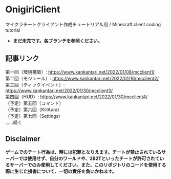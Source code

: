 # OnigiriClient
マイクラチートクライアント作成チュートリアル用 / Minecraft client coding tutorial

* **まだ未完です。各ブランチを参照ください。**

## 記事リンク
第一回（環境構築）: https://www.kankantari.net/2022/01/08/mcclient1/
<br>第二回（モジュール）: https://www.kankantari.net/2022/01/16/mcclient2/
<br>第三回（ティックイベント）: https://www.kankantari.net/2022/01/30/mcclient3/
<br>第四回（HUD）: https://www.kankantari.net/2022/01/30/mcclient4/
<br>（予定）第五回（コマンド）
<br>（予定）第六回（KillAura）
<br>（予定）第七回（Settings)
<br>……続く

## Disclaimer
**ゲームでのチート行為は、時には犯罪となりえます。チートが禁止されているサーバーでは使用せず、自分のワールドや、2B2Tといったチートが許可されているサーバーでのみ使用してください。また、このリポジトリのコードを使用する際に生じた損害について、一切の責任を負いかねます。**

